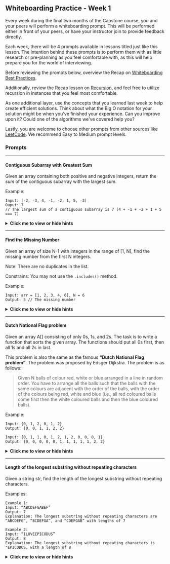 ## Whiteboarding Practice - Week 1

Every week during the final two months of the Capstone course, you and your peers will perform a whiteboarding prompt. This will be performed either in front of your peers, or have your instructor join to provide feedback directly. 

Each week, there will be 4 prompts available in lessons titled just like this lesson. The intention behind these prompts is to perform them with as little research or pre-planning as you feel comfortable with, as this will help prepare you for the world of interviewing.

Before reviewing the prompts below, overview the Recap on [Whiteboarding Best Practices](https://full-time.learnhowtoprogram.com/capstone/capstone-week-2/recap-whiteboarding-best-practices). 

Additionally, review the Recap lesson on [Recursion](https://full-time.learnhowtoprogram.com/capstone/capstone-week-2/recap-recursion), and feel free to utilize recursion in instances that you feel most comfortable. 

As one additional layer, use the concepts that you learned last week to help create efficient solutions. Think about what the Big O notation for your solution might be when you've finished your experience. Can you improve upon it? Could one of the algorithms we've covered help you? 

Lastly, you are welcome to choose other prompts from other sources like [LeetCode](https://leetcode.com/). We recommend Easy to Medium prompt levels. 

### Prompts

---

#### Contiguous Subarray with Greatest Sum

Given an array containing both positive and negative integers, return the *sum* of the contiguous subarray with the largest sum. 

Example: 

```
Input: [-2, -3, 4, -1, -2, 1, 5, -3]
Ouput: 7 
// The largest sum of a contiguous subarray is 7 (4 + -1 + -2 + 1 + 5 === 7)
```

<details><summary><i class="glyphicon glyphicon-chevron-right"></i><strong>Click me to view or hide hints</strong><i class="glyphicon glyphicon-chevron-left"></i></summary>
<p>Hint 1: You may want to look at Kadane's Algorithm</p>
<p>Hint 2: You may need to define a "maximum so far"</p>
<p>Hint 3: You may need to define a "maximum at this point" and compare it to the "maximum so far"</p>
</details>

---

#### Find the Missing Number

Given an array of size N-1 with integers in the range of [1, N], find the missing number from the first N integers.

Note: There are no duplicates in the list. 

Constrains: You may not use the `.includes()` method.

Example: 

```
Input: arr = [1, 2, 3, 4, 6], N = 6
Output: 5 // The missing number
```

<details><summary><i class="glyphicon glyphicon-chevron-right"></i><strong>Click me to view or hide hints</strong><i class="glyphicon glyphicon-chevron-left"></i></summary>
<p>Hint 1: You can approach this using Hashing.</p>
<p>Hint 2: Use a temporary array, and fill it with N amount of 0s.</p>
<p>Hint 3: For each integer that exists in the original array, set the value of the temporary array's index to that value</p>
<p>Hint 4: The element that is still 0 after the previous step would be the missing number (Index + 1)</p>
</details>

---

#### Dutch National Flag problem

Given an array A[] consisting of only 0s, 1s, and 2s. The task is to write a function that sorts the given array. The functions should put all 0s first, then all 1s and all 2s in last.

This problem is also the same as the famous **“Dutch National Flag problem”**. The problem was proposed by Edsger Dijkstra. The problem is as follows:

>Given N balls of colour red, white or blue arranged in a line in random order. You have to arrange all the balls such that the balls with the same colours are adjacent with the order of the balls, with the order of the colours being red, white and blue (i.e., all red coloured balls come first then the white coloured balls and then the blue coloured balls). 

Example:

```
Input: {0, 1, 2, 0, 1, 2}
Output: {0, 0, 1, 1, 2, 2}

Input: {0, 1, 1, 0, 1, 2, 1, 2, 0, 0, 0, 1}
Output: {0, 0, 0, 0, 0, 1, 1, 1, 1, 1, 2, 2}
```

<details><summary><i class="glyphicon glyphicon-chevron-right"></i><strong>Click me to view or hide hints</strong><i class="glyphicon glyphicon-chevron-left"></i></summary>
<p>Hint 1: You can approach this using any variety of sorting algorithms.</p>
<p>Hint 2: The "simplest" solution is to count all 0s, 1s, and 2s</p>
<p>Hint 3: After counting each integer, use those counts to modify the original array</p>
<p>Hint 4: Using those counts, use a loop that decrements the count of each number while also replacing the numbers in the original array with your counted numbers in order.</p>
</details>

---

#### Length of the longest substring without repeating characters

Given a string str, find the length of the longest substring without repeating characters. 

Examples:

```
Example 1:
Input: “ABCDEFGABEF”
Output: 7
Explanation: The longest substring without repeating characters are “ABCDEFG”, “BCDEFGA”, and “CDEFGAB” with lengths of 7

Example 2:
Input: “ILOVEEPICODUS”
Output: 8
Explanation: The longest substring without repeating characters is "EPICODUS, with a length of 8
```

<details><summary><i class="glyphicon glyphicon-chevron-right"></i><strong>Click me to view or hide hints</strong><i class="glyphicon glyphicon-chevron-left"></i></summary>
<p>Hint 1: One potentail solution uses the <a href="https://medium.com/@rishu__2701/mastering-sliding-window-techniques-48f819194fd7">Sliding Window approach</a></p>
<p>Hint 2: Keep track of the current longest substring (our return value).</p>
<p>Hint 3: Keep track of all characters that have been visited thus far in a series of loops.</p>
<p>Hint 4: Use an outer loop (using `i` to track the index) to set the beginning of the substring</p>
<p>Hint 5: Use an inner loop to update the "visited" list of characters. If a character has not been visited yet, add it to the list and increment your "current longest" tracker. If it has been visited already, break the inner loop, which will move i to the next index (sliding the window) and starting again with a new list of "visited".</p>
</details>